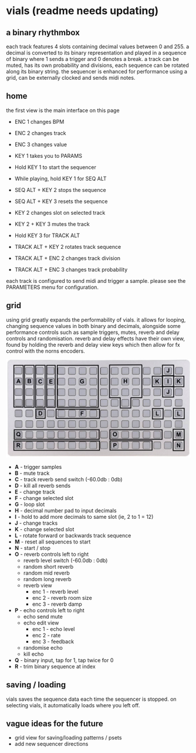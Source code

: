 # vials (readme needs updating)

## a binary rhythmbox

each track features 4 slots containing decimal values between 0 and 255. a decimal is converted to its binary representation and played in a sequence of binary where 1 sends a trigger and 0 denotes a break. a track can be muted, has its own probability and divisions, each sequence can be rotated along its binary string. the sequencer is enhanced for performance using a grid, can be externally clocked and sends midi notes.


## home

the first view is the main interface
on this page

- ENC 1 changes BPM 
- ENC 2 changes track
- ENC 3 changes value

- KEY 1 takes you to PARAMS
- Hold KEY 1 to start the sequencer
- While playing, hold KEY 1 for SEQ ALT
- SEQ ALT + KEY 2 stops the sequence
- SEQ ALT + KEY 3 resets the sequence

- KEY 2 changes slot on selected track
- KEY 2 + KEY 3 mutes the track

- Hold KEY 3 for TRACK ALT
- TRACK ALT + KEY 2 rotates track sequence
- TRACK ALT + ENC 2 changes track division
- TRACK ALT + ENC 3 changes track probability

each track is configured to send midi and trigger a sample. please see the PARAMETERS menu for configuration.

## grid

using grid greatly expands the performability of vials. it allows for looping, changing sequence values in both binary and decimals, alongside some performance controls such as sample triggers, mutes, reverb and delay controls and randomisation. reverb and delay effects have their own view, found by holding the reverb and delay view keys which then allow for fx control with the norns encoders.

![alt text](assets/grid_interface.jpg "grid interface")
* **A** - trigger samples
* **B** - mute track
* **C** - track reverb send switch (-60.0db : 0db)
* **D** - kill all reverb sends
* **E** - change track
* **F** - change selected slot
* **G** - loop slot
* **H** - decimal number pad to input decimals
* **I** - hold to add more decimals to same slot (ie, 2 to 1 = 12)
* **J** - change tracks
* **K** - change selected slot
* **L** - rotate forward or backwards track sequence
* **M** - reset all sequences to start
* **N** - start / stop
* **O** - reverb controls left to right
    - reverb level switch (-60.0db : 0db)
    - random short reverb
    - random mid reverb
    - random long reverb
    - reverb view 
      - enc 1 - reverb level
      - enc 2 - reverb room size
      - enc 3 - reverb damp
* **P** - echo controls left to right
    - echo send mute
    - echo edit view
      - enc 1 - echo level
      - enc 2 - rate
      - enc 3 - feedback
    - randomise echo
    - kill echo
* **Q** - binary input, tap for 1, tap twice for 0
* **R** - trim binary sequence at index

## saving / loading
vials saves the sequence data each time the sequencer is stopped. on selecting vials, it automatically loads where you left off. 

## vague ideas for the future
* grid view for saving/loading patterns / psets
* add new sequencer directions
